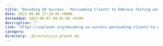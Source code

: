 ```yaml
---
title: "Decoding UX Success - Persuading Clients to Embrace Testing and Research for Optimal Design"
date: 2023-06-06 17:28:45 +0000
dateadded: 2023-06-07 00:01:05 +0100
description: ""
link: "https://uxplanet.org/decoding-ux-success-persuading-clients-to-embrace-testing-and-research-for-optimal-design-13b703fc811e?source=rss----819cc2aaeee0---4"
category:
directory: _directory/ux-planet.md
---
```

